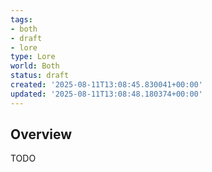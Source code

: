 ```yaml
---
tags:
- both
- draft
- lore
type: Lore
world: Both
status: draft
created: '2025-08-11T13:08:45.830041+00:00'
updated: '2025-08-11T13:08:48.180374+00:00'
---
```



## Overview

TODO
